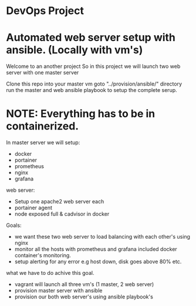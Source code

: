 # DevOps Project
# Automated web server setup with ansible. (Locally with vm's)

Welcome to an another project
So in this project we will launch two web server with one master server


Clone this repo into your master vm goto "../provision/ansible/" directory
run the master and web ansible playbook to setup the complete serup. 
# NOTE: Everything has to be in containerized. 

In master server we will setup:
- docker
- portainer
- prometheus 
- nginx
- grafana

web server:
- Setup one apache2 web server each
- portainer agent
- node exposed full & cadvisor in docker


Goals: 
- we want these two web server to load balancing with each other's using nginx
- monitor all the hosts with prometheus and grafana included docker container's monitoring.
- setup alerting for any error e.g host down, disk goes above 80% etc.

what we have to do achive this goal.
- vagrant will launch all three vm's (1 master, 2 web server)
- provision master server with ansible
- provision our both web server's using ansible playbook's

